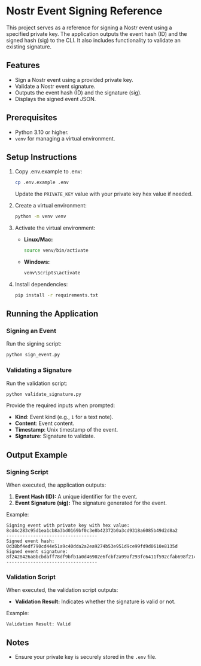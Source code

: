 # Nostr Event Signing Reference

This project serves as a reference for signing a Nostr event using a specified private key. The application outputs the event hash (ID) and the signed hash (sig) to the CLI. It also includes functionality to validate an existing signature.

## Features
- Sign a Nostr event using a provided private key.
- Validate a Nostr event signature.
- Outputs the event hash (ID) and the signature (sig).
- Displays the signed event JSON.

## Prerequisites
- Python 3.10 or higher.
- `venv` for managing a virtual environment.

## Setup Instructions

1. Copy .env.example to .env:
   ```bash
   cp .env.example .env
   ```
   Update the `PRIVATE_KEY` value with your private key hex value if needed.
   
1. Create a virtual environment:
   ```bash
   python -m venv venv
   ```

1. Activate the virtual environment:
   - **Linux/Mac:**
     ```bash
     source venv/bin/activate
     ```
   - **Windows:**
     ```bash
     venv\Scripts\activate
     ```

1. Install dependencies:
   ```bash
   pip install -r requirements.txt
   ```

## Running the Application

### Signing an Event

Run the signing script:
```bash
python sign_event.py
```

### Validating a Signature

Run the validation script:
```bash
python validate_signature.py
```

Provide the required inputs when prompted:
- **Kind**: Event kind (e.g., `1` for a text note).
- **Content**: Event content.
- **Timestamp**: Unix timestamp of the event.
- **Signature**: Signature to validate.

## Output Example

### Signing Script
When executed, the application outputs:

1. **Event Hash (ID):** A unique identifier for the event.
2. **Event Signature (sig):** The signature generated for the event.

Example:
```plaintext
Signing event with private key with hex value: 8cd4c283c95d1ea1cb8a3bd0169bf0c3e8b42372b0a3cd9318a6085b49d2d8a2
----------------------------------
Signed event hash: 0d38bf4edf790cd44e51a9c40dda2a2ea9274b53e951d9ce99fd9d0610e8135d
Signed event signature: 8f2428426a8bcbdaff78df9bfb1a0d46902e6fcbf2a99af293fc6411f592cfab698f2141fde82914fbe933c1a07ddd2d867e8d08e11b4eba8c7dd6de6ff1de54
----------------------------------
```

### Validation Script
When executed, the validation script outputs:

- **Validation Result:** Indicates whether the signature is valid or not.

Example:
```plaintext
Validation Result: Valid
```

## Notes
- Ensure your private key is securely stored in the `.env` file.
